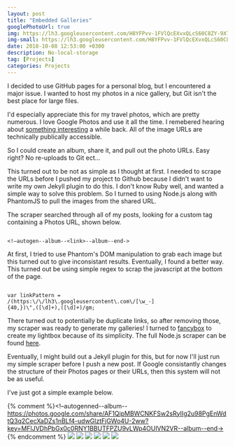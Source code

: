 ```yaml
---
layout: post
title: "Embedded Galleries"
googlePhotoUrl: true
img: https://lh3.googleusercontent.com/H8YFPvv-1FVlQcEXvxQLcS60C8ZY-9X7XA3-TG7s5yGKtGMY9PrmzRqO67R7xe8tF8K95O03HWBhywPyOZeG3Gw2y1AnGu1NJI8PfT19umaHmCvwbSUs_mvRSx6E40Qbd0COmTS_0A=w3888-h2592
img-small: https://lh3.googleusercontent.com/H8YFPvv-1FVlQcEXvxQLcS60C8ZY-9X7XA3-TG7s5yGKtGMY9PrmzRqO67R7xe8tF8K95O03HWBhywPyOZeG3Gw2y1AnGu1NJI8PfT19umaHmCvwbSUs_mvRSx6E40Qbd0COmTS_0A
date: 2018-10-08 12:53:00 +0300
description: No-local-storage
tag: [Projects]
categories: Projects
---
```


I decided to use GitHub pages for a personal blog, but I encountered a major issue. I wanted to host my photos in a nice gallery, but Git isn't the best place for large files.

I'd especially appreciate this for my travel photos, which are pretty numerous. I love Google Photos and use it all the time. I remebered hearing about [something interesting](https://www.theverge.com/2015/6/23/8830977/google-photos-security-public-url-privacy-protected) a while back. All of the image URLs are technically publically accessible.

So I could create an album, share it, and pull out the photo URLs. Easy right? No re-uploads to Git ect...

This turned out to be not as simple as I thought at first. I needed to scrape the URLs before I pushed my project to Github because I didn't want to write my own Jekyll plugin to do this. I don't know Ruby well, and wanted a simple way to solve this problem. So I turned to using Node.js along with PhantomJS to pull the images from the shared URL.

The scraper searched through all of my posts, looking for a custom tag containing a Photos URL, shown below. 

```

<!–autogen--album--<link>--album--end->

```

At first, I tried to use Phantom's DOM manipulation to grab each image but this turned out to give inconsistant results. Eventually, I found a better way. This turned out be using simple regex to scrap the javascript at the bottom of the page.

```

var linkPattern = 
/(https:\/\/lh3\.googleusercontent\.com\/[\w_-]
{40,})\",([\d]+),([\d]+)/gm;

```

There turned out to potentially be duplicate links, so after removing those, my scraper was ready to generate my galleries! I turned to [fancybox](http://fancyapps.com/fancybox/3/) to create my lightbox because of its simplicity. The full Node.js scraper can be found [here](https://github.com/jtcomp/jtcomp.github.io/blob/master/phantomScraper.js).

Eventually, I might build out a Jekyll plugin for this, but for now I'll just run my simple scraper before I push a new post. If Google consistantly changes the structure of their Photos pages or their URLs, then this system will not be as useful.

I've just got a simple example below.

{% comment %}<!–autogenned--album--https://photos.google.com/share/AF1QipMBWCNKFSw2sRyIIg2u98PgEnWdtQ3q2CecXaDZs1nBLf4-udwGlztFjGWo4U-2ww?key=MFlJVDhPbGx0c0RNY1BBUTFPZU9vLWp4OUlVN2VR--album--end->
{% endcomment %}
<a data-fancybox="gallery" href="https://lh3.googleusercontent.com/H8YFPvv-1FVlQcEXvxQLcS60C8ZY-9X7XA3-TG7s5yGKtGMY9PrmzRqO67R7xe8tF8K95O03HWBhywPyOZeG3Gw2y1AnGu1NJI8PfT19umaHmCvwbSUs_mvRSx6E40Qbd0COmTS_0A=w3888-h2592"><img src="https://lh3.googleusercontent.com/H8YFPvv-1FVlQcEXvxQLcS60C8ZY-9X7XA3-TG7s5yGKtGMY9PrmzRqO67R7xe8tF8K95O03HWBhywPyOZeG3Gw2y1AnGu1NJI8PfT19umaHmCvwbSUs_mvRSx6E40Qbd0COmTS_0A=w200-h200"></a>
<a data-fancybox="gallery" href="https://lh3.googleusercontent.com/KMtTwPRVecxXFBanG4Xjvla3koLnRurBIuTSMOEmf0Is0WL_b6OFXR0vGs8McJXZ2j_ddxdhOxzJ9p5m36BvVkZaXxl4Bmqk7kUqqQapILqZ9yaGRKQl0eFXGRNt1dIF1617Lymsug=w400-h400"><img src="https://lh3.googleusercontent.com/KMtTwPRVecxXFBanG4Xjvla3koLnRurBIuTSMOEmf0Is0WL_b6OFXR0vGs8McJXZ2j_ddxdhOxzJ9p5m36BvVkZaXxl4Bmqk7kUqqQapILqZ9yaGRKQl0eFXGRNt1dIF1617Lymsug=w200-h200"></a>
<a data-fancybox="gallery" href="https://lh3.googleusercontent.com/OFtgdTI6_ADFK9mI_UOMfwaAWdkhjIfq_9NE6H7y51io4XsS3r0ciPSBDEU0tA-dZcRbW8yxmTmR5Xb9-lwZXTjSPILMvRG35Az39bKof3kK5BXeqwcI_TqGt3iCgZh6sMhxF0yCGw=w400-h400"><img src="https://lh3.googleusercontent.com/OFtgdTI6_ADFK9mI_UOMfwaAWdkhjIfq_9NE6H7y51io4XsS3r0ciPSBDEU0tA-dZcRbW8yxmTmR5Xb9-lwZXTjSPILMvRG35Az39bKof3kK5BXeqwcI_TqGt3iCgZh6sMhxF0yCGw=w200-h200"></a>
<a data-fancybox="gallery" href="https://lh3.googleusercontent.com/I9IoLHjNvPbJs8FtKJiSyLOCft1Hzk33eZmWXQzIapRm51EBmfbBI86LL3uSXrQI1qnAX3n1tc8pulX3RR5AIkY-7ZuXSYkomZCVQ1yA-cAKS4ophThESLkl86QCgJIcFt9kYtsAlg=w800-h800"><img src="https://lh3.googleusercontent.com/I9IoLHjNvPbJs8FtKJiSyLOCft1Hzk33eZmWXQzIapRm51EBmfbBI86LL3uSXrQI1qnAX3n1tc8pulX3RR5AIkY-7ZuXSYkomZCVQ1yA-cAKS4ophThESLkl86QCgJIcFt9kYtsAlg=w200-h200"></a>
<a data-fancybox="gallery" href="https://lh3.googleusercontent.com/eoh8q1XNFBJZVJxqqi8CHimhPg-TNbc9DCt0y6FN4Ohl8SZnkZU2zSoD0UhhrpGl4SF9auwAhW8BF5sIxoMBqmImpJZIN4sceA6QpPGnEtn9T3i2W7nm0i-pczw7VHBIGYAbe09t-Q=w800-h400"><img src="https://lh3.googleusercontent.com/eoh8q1XNFBJZVJxqqi8CHimhPg-TNbc9DCt0y6FN4Ohl8SZnkZU2zSoD0UhhrpGl4SF9auwAhW8BF5sIxoMBqmImpJZIN4sceA6QpPGnEtn9T3i2W7nm0i-pczw7VHBIGYAbe09t-Q=w200-h200"></a>
<a data-fancybox="gallery" href="https://lh3.googleusercontent.com/aXCW1xgLJsQUSDwaDaSAwOZYb8r9b58QNPvziWxXoTZc5Z3ohgnH8LQPzwWPQvtPRRV0XwTyxAv0XHxCnqxnVT5WDWpBOWSQNAlDSCNdu3wSzOiEmclGQJ9s_9Zq6zjrFKyz8Zf3oA=w200-h100"><img src="https://lh3.googleusercontent.com/aXCW1xgLJsQUSDwaDaSAwOZYb8r9b58QNPvziWxXoTZc5Z3ohgnH8LQPzwWPQvtPRRV0XwTyxAv0XHxCnqxnVT5WDWpBOWSQNAlDSCNdu3wSzOiEmclGQJ9s_9Zq6zjrFKyz8Zf3oA=w200-h200"></a>
